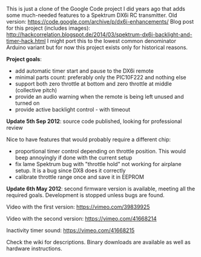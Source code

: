 This is just a clone of the Google Code project I did years ago that adds some much-needed features to a Spektrum DX6i RC transmitter.
Old version: https://code.google.com/archive/p/dx6i-enhancements/
Blog post for this project (includes images): http://hackcorrelation.blogspot.de/2014/03/spektrum-dx6i-backlight-and-timer-hack.html
I might port this to the lowest common denominator Arduino variant but for now this project exists only for historical reasons.


**Project goals**:
* add automatic timer start and pause to the DX6i remote
* minimal parts count: preferably only the PIC10F222 and nothing else
* support both zero throttle at bottom and zero throttle at middle (collective pitch)
* provide an audio warning when the remote is being left unused and turned on
* provide active backlight control - with timeout

**Update 5th Sep 2012**: source code published, looking for professional review

Nice to have features that would probably require a different chip:
* proportional timer control depending on throttle position. This would beep annoyingly if done with the current setup
* fix lame Spektrum bug with "throttle hold" not working for airplane setup. It is a bug since DX8 does it correctly
* calibrate throttle range once and save it in EEPROM

**Update 6th May 2012**: second firmware version is available, meeting all the required goals. Development is stopped unless bugs are found.

Video with the first version: https://vimeo.com/39839925

Video with the second version: https://vimeo.com/41668214

Inactivity timer sound: https://vimeo.com/41668215

Check the wiki for descriptions. Binary downloads are available as well as hardware instructions.
